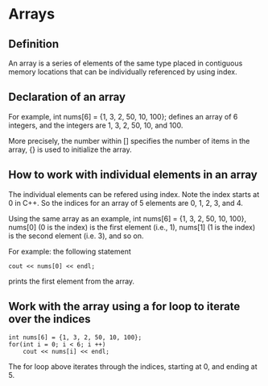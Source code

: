 # Arrays

## Definition 
An array is a series of elements of the same type placed in contiguous memory locations that can be individually referenced by using index.

## Declaration of an array
For example,
int nums[6] = {1, 3, 2, 50, 10, 100};
defines an array of 6 integers, and the integers are 1, 3, 2, 50, 10, and 100.

More precisely, the number within [] specifies the number of items in the array, {} is used to initialize the array.

## How to work with individual elements in an array
The individual elements can be refered using index. Note the index starts at 0 in C++. So the indices for an 
array of 5 elements are 0, 1, 2, 3, and 4. 

Using the same array as an example, int nums[6] = {1, 3, 2, 50, 10, 100},
nums[0] (0 is the index) is the first element (i.e., 1), nums[1] (1 is the index) is the second element (i.e. 3), and so on.

For example: the following statement
```
cout << nums[0] << endl;
```
prints the first element from the array.

## Work with the array using a for loop to iterate over the indices
```
int nums[6] = {1, 3, 2, 50, 10, 100};
for(int i = 0; i < 6; i ++) 
	cout << nums[i] << endl;
```
The for loop above iterates through the indices, starting at 0, and ending at 5. 
